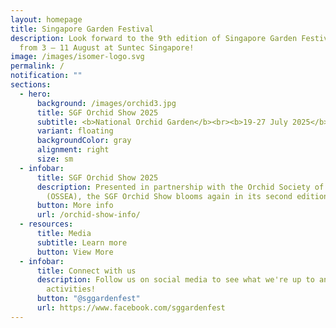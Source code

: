 ```yaml
---
layout: homepage
title: Singapore Garden Festival
description: Look forward to the 9th edition of Singapore Garden Festival (SGF)
  from 3 – 11 August at Suntec Singapore!
image: /images/isomer-logo.svg
permalink: /
notification: ""
sections:
  - hero:
      background: /images/orchid3.jpg
      title: SGF Orchid Show 2025
      subtitle: <b>National Orchid Garden</b><br><b>19-27 July 2025</b>
      variant: floating
      backgroundColor: gray
      alignment: right
      size: sm
  - infobar:
      title: SGF Orchid Show 2025
      description: Presented in partnership with the Orchid Society of South East Asia
        (OSSEA), the SGF Orchid Show blooms again in its second edition.
      button: More info
      url: /orchid-show-info/
  - resources:
      title: Media
      subtitle: Learn more
      button: View More
  - infobar:
      title: Connect with us
      description: Follow us on social media to see what we're up to and join in our
        activities!
      button: "@sggardenfest"
      url: https://www.facebook.com/sggardenfest
---
```

